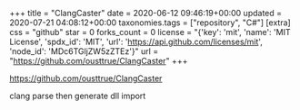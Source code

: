 +++
title = "ClangCaster"
date = 2020-06-12 09:46:19+00:00
updated = 2020-07-21 04:08:12+00:00
taxonomies.tags = ["repository", "C#"]
[extra]
css = "github"
star = 0
forks_count = 0
license = "{'key': 'mit', 'name': 'MIT License', 'spdx_id': 'MIT', 'url': 'https://api.github.com/licenses/mit', 'node_id': 'MDc6TGljZW5zZTEz'}"
url = "https://github.com/ousttrue/ClangCaster"
+++

<https://github.com/ousttrue/ClangCaster>

clang parse then generate dll import 
